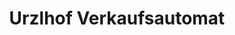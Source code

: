 ---
title: "Urzlhof Verkaufsautomat"
url: /sauerlach/urzlhof-verkaufsautomat/
shop: Lebensmittel
---